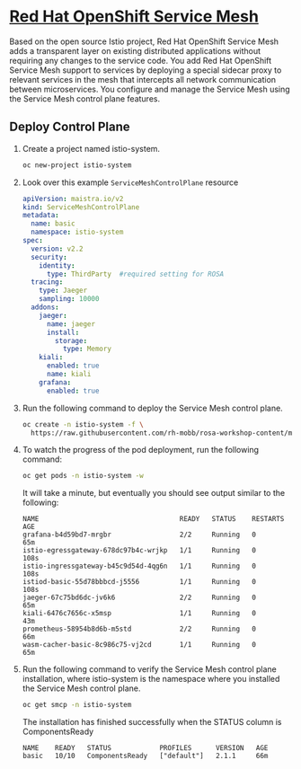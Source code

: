 # [Red Hat OpenShift Service Mesh](https://docs.openshift.com/container-platform/4.11/service_mesh/v1x/ossm-architecture.html)

Based on the open source Istio project, Red Hat OpenShift Service Mesh adds a transparent layer on existing distributed applications without requiring any changes to the service code. You add Red Hat OpenShift Service Mesh support to services by deploying a special sidecar proxy to relevant services in the mesh that intercepts all network communication between microservices. You configure and manage the Service Mesh using the Service Mesh control plane features.

## Deploy Control Plane


1. Create a project named istio-system.

     ```bash
     oc new-project istio-system
     ```


1. Look over this example `ServiceMeshControlPlane` resource

    ```{.yaml .no-copy}
    apiVersion: maistra.io/v2
    kind: ServiceMeshControlPlane
    metadata:
      name: basic
      namespace: istio-system
    spec:
      version: v2.2
      security:
        identity:
          type: ThirdParty  #required setting for ROSA
      tracing:
        type: Jaeger
        sampling: 10000
      addons:
        jaeger:
          name: jaeger
          install:
            storage:
              type: Memory
        kiali:
          enabled: true
          name: kiali
        grafana:
          enabled: true
    ```

1. Run the following command to deploy the Service Mesh control plane.

    ```bash
    oc create -n istio-system -f \
      https://raw.githubusercontent.com/rh-mobb/rosa-workshop-content/main/rosa-content/assets/istio_installation.yaml
    ```


1. To watch the progress of the pod deployment, run the following command:

    ```bash
    oc get pods -n istio-system -w
    ```
    It will take a minute, but eventually you should see output similar to the following:

    ```{.text .no-copy}
    NAME                                   READY   STATUS    RESTARTS   AGE
    grafana-b4d59bd7-mrgbr                 2/2     Running   0          65m
    istio-egressgateway-678dc97b4c-wrjkp   1/1     Running   0          108s
    istio-ingressgateway-b45c9d54d-4qg6n   1/1     Running   0          108s
    istiod-basic-55d78bbbcd-j5556          1/1     Running   0          108s
    jaeger-67c75bd6dc-jv6k6                2/2     Running   0          65m
    kiali-6476c7656c-x5msp                 1/1     Running   0          43m
    prometheus-58954b8d6b-m5std            2/2     Running   0          66m
    wasm-cacher-basic-8c986c75-vj2cd       1/1     Running   0          65m
    ```


1. Run the following command to verify the Service Mesh control plane installation, where istio-system is the namespace where you installed the Service Mesh control plane.

    ```bash
    oc get smcp -n istio-system
    ```

    The installation has finished successfully when the STATUS column is ComponentsReady

    ```{.text .no-copy}
    NAME    READY   STATUS            PROFILES      VERSION   AGE
    basic   10/10   ComponentsReady   ["default"]   2.1.1     66m
    ```
